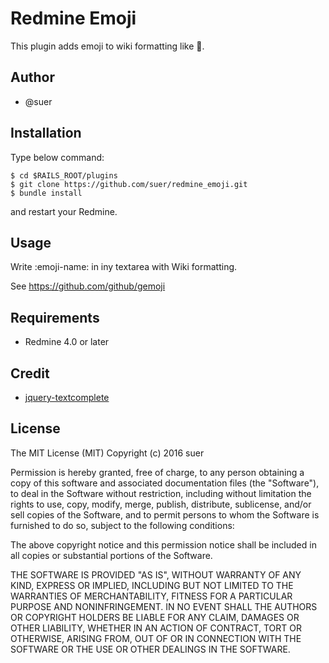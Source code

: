 Redmine Emoji
===================================

This plugin adds emoji to wiki formatting like :angel:.

Author
------------------------------

* @suer

Installation
------------------------------

Type below command:

```
$ cd $RAILS_ROOT/plugins
$ git clone https://github.com/suer/redmine_emoji.git
$ bundle install
```

and restart your Redmine.

Usage
------------------------------

Write :emoji-name: in iny textarea with Wiki formatting.

See https://github.com/github/gemoji

Requirements
------------------------------

* Redmine 4.0 or later

Credit
------------------------------

* [jquery-textcomplete](https://github.com/yuku-t/jquery-textcomplete/)

License
------------------------------
The MIT License (MIT)
Copyright (c) 2016 suer

Permission is hereby granted, free of charge, to any person obtaining a copy of this software and associated documentation files (the "Software"), to deal in the Software without restriction, including without limitation the rights to use, copy, modify, merge, publish, distribute, sublicense, and/or sell copies of the Software, and to permit persons to whom the Software is furnished to do so, subject to the following conditions:

The above copyright notice and this permission notice shall be included in all copies or substantial portions of the Software.

THE SOFTWARE IS PROVIDED "AS IS", WITHOUT WARRANTY OF ANY KIND, EXPRESS OR IMPLIED, INCLUDING BUT NOT LIMITED TO THE WARRANTIES OF MERCHANTABILITY, FITNESS FOR A PARTICULAR PURPOSE AND NONINFRINGEMENT. IN NO EVENT SHALL THE AUTHORS OR COPYRIGHT HOLDERS BE LIABLE FOR ANY CLAIM, DAMAGES OR OTHER LIABILITY, WHETHER IN AN ACTION OF CONTRACT, TORT OR OTHERWISE, ARISING FROM, OUT OF OR IN CONNECTION WITH THE SOFTWARE OR THE USE OR OTHER DEALINGS IN THE SOFTWARE.
